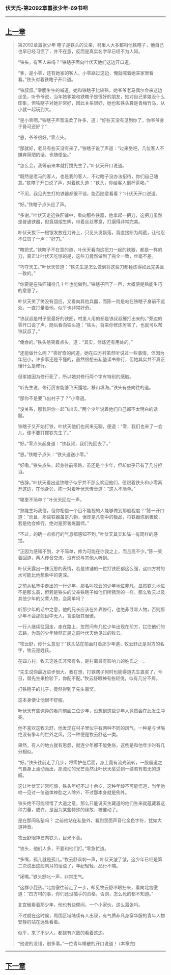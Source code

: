 ### 伏天氏-第2092章嚣张少年-69书吧

--------
[上一章](./111b9945d51d48ce7b0b47e592ce0789.md)
--------


>
>
>
>第2092章嚣张少年
>瞎子是铁头的父亲，村里人大多都叫他铁瞎子，他自己也早已经习惯了，并不在意，反而是真实名字早已经不为人知。
>
>“铁头，有客人来吗？”铁瞎子面向叶伏天他们这边开口道。
>
>“爹，是小零，还有她家的客人，小零路过这边，俺就喊着她来家里看看。”铁头对着铁瞎子开口道。
>
>“铁叔叔。”零脆生生的喊道，她和铁瞎子比较熟，她爷爷老马偶尔会来这边坐坐，听爷爷说，当年她爹娘和铁瞎子是很好的朋友，她对自己爹娘没什么印象，但铁瞎子对她非常好，因此关系很好，她也和铁头算是青梅竹马，从小就一起玩到大。
>
>“是小零啊。”铁瞎子声音温柔了许多，道：“好些天没有见到你了，你爷爷身子骨可还好？”
>
>“恩，爷爷很好。”零点头。
>
>“那就好，老马有些天没有来了。”铁瞎子说了声道：“过来坐吧，几位客人不嫌弃简陋的话，也随便坐。”
>
>“怎么会，我等前来本就打搅先生了。”叶伏天开口说道。
>
>“既然是老马的客人，也是我的客人，不过瞎子没办法招待，你们自己随意。”铁瞎子开口说了声，对着铁头道：“铁头，你给客人倒杯茶喝。”
>
>“不用，我见先生打的铁器都很不错，能否随意看看？”叶伏天开口说道。
>
>“好。”铁瞎子点头应了声。
>
>“多谢。”叶伏天走近铁匠铺中，看向那些铁器，他拿起一把刀，这把刀虽然是普通铁器，但竟熠熠生辉，带着丝丝寒意，打磨得非常完美。
>
>叶伏天拔下一根银发放在刀锋上，只见头发飘落，竟直接断为两截，让他忍不住赞了一声：“好刀。”
>
>“瞎把式。”铁瞎子不在意的道，叶伏天看向这把刀一起的铁器，都是一样的刀，真正让叶伏天吃惊的是，这些刀竟然做到了完全一致，丝毫不差。
>
>“巧夺天工。”叶伏天赞道：“铁先生是怎么做到将这些刀都锤炼得如此完美且一致的。”
>
>“你要是在铁匠铺待几十年也能做到。”铁瞎子回了一声，大概便是熟能生巧的意思了。
>
>叶伏天笑了笑没有回应，又看向其他兵器，而陈一则是站在铁瞎子身前不远处，一直打量着他，似乎也非常好奇。
>
>“铁叔叔是村子里最好的铁匠，村里人用的都是铁叔叔捶打出来的。”旁边的零开口说了声，随后看向铁头道：“铁头，将来你修炼厉害了，也就可以帮铁叔叔了。”
>
>“俺会的。”铁头憨笑着点头，道：“其实，修炼还有用处的。”
>
>“还能做什么呢？”零好奇的问道，她在四方村虽然听说过一些事情，但因为年纪小，许多事还是不懂的，虽然很想去私塾读书修行，但她其实并不真正懂什么是修行。
>
>但爹娘因为修行死了，所以她对修行两个字有特别的感触。
>
>“听先生说，修行厉害能够飞天遁地，移山填海。”铁头有些向往的道。
>
>“那你不是要飞出村子了？”小零道。
>
>“没关系，那我带你一起飞出去。”两个少年说着他们自己都不太明白的话题。
>
>铁瞎子又开始打铁，叶伏天他们也闲来无聊，便道：“零，我们也来了一会儿，便不要打搅铁先生了。”
>
>“好。”零点头起身道：“铁叔叔，我们先回去了。”
>
>“恩。”铁瞎子点头：“铁头送送小零。”
>
>“好嘞。”铁头点头，起身往前带路，虽还是个少年，但却似乎已有了几分担当。
>
>“告辞。”叶伏天看出这铁瞎子似乎并不那么欢迎他们，便跟着铁头和小零离开这边，在他身旁，陈一对着叶伏天传音道：“这人不简单。”
>
>“哪里不简单？”叶伏天回应一声。
>
>“熟能生巧我信，但你相信一个目不能视的人能够做到那般程度？”陈一开口道：“而且，那些铁器虽是凡物，但却是凡物中的极品，将铁器炼到极致，若是他会修行，绝对是厉害炼器师。”
>
>“不过，的确一点修行的气息都感知不到。”叶伏天其实和陈一有同样的感觉。
>
>“正因为感知不到，才不简单，修为可能在你我之上，而且高不少。”陈一笑着回道，两人传音交流，没有说与其他人听到。
>
>叶伏天露出一抹沉思的表情，若是铁铺的一位打铁匠都这么强，这四方村的水可能比他想象中的更深。
>
>之前从私塾中走出的一行少年，那名叫牧云的少年地位非凡，显然铁头地位不是那么高，但若是铁头的父亲铁瞎子如他们所猜测的一样，那么牧云以及其他少年的父辈人物，会简单吗？
>
>听那少年的话中之意，他的兄长应该在外界修行，也绝非寻常人物，否则那少年不会那般目中无人，言语极其倨傲。
>
>一行人继续往回走，走在路上，忽然间有几位少年出现在前方，拦住他们的去路，为首的少年赫然正是之前叶伏天他见过的牧云。
>
>“牧云舒，你什么意思？”铁头站在前面盯着那少年道，牧云舒正是对方的名字，牧云是姓氏。
>
>在四方村，牧云这姓氏非常有名，是村离最有影响力的姓氏之一。
>
>“先生说你最近进步很大，我在想，打铁瞎子何时也能得道先生嘉奖了，今日，替先生来检验下，你配不配。”牧云舒眼神有些轻佻，似有几分不屑。
>
>打铁瞎子的儿子，竟然得到了先生嘉奖。
>
>这本身便让他很不舒服。
>
>叶伏天有些诧异的看向前面三位少年，没想到这些少年人竟然会在此发生冲突。
>
>他不喜欢这牧云舒，他发现在村子里似乎有两种不同的风气，一种是与世隔绝没有争斗的世外之风，另一种便是牧云舒这一类。
>
>果然，有人的地方就有恩怨，就连少年都不能免俗，这倒是和他年少时有几分相似。
>
>“好。”铁头往前走了几步，将零护在后面，身上竟有流光流转，一股霸道之气自身上涌动而出，那流动的光芒竟然让叶伏天感受到一缕若有若无的道威。
>
>这让叶伏天非常吃惊，铁头年纪不过十余岁，这种年龄不可能悟道，当年他唯一见过一位道体神胎之人除外，不过那本身就是例外。
>
>铁头绝不可能领悟了大道之意，那么只能说天生藏道的他们生来就蕴藏着这种力量，或许，是因为某些特殊的缘故，被催动了。
>
>是在那间私塾吗？
>之前他站在私塾外，看到里面声音化金色字符，犹如大道神音。
>
>牧云舒眼神扫向铁头，目光不善。
>
>“铁头，他们人多，不要和他们打。”零急忙道。
>
>“多嘴，孤儿就是孤儿。”牧云舒讽刺一声，叶伏天皱了皱，这少年已经是第二次说出这般刺耳的话语了，年纪轻轻，品行不端。
>
>“闭嘴。”铁头怒叱一声，非常生气。
>
>“这群小屁孩。”北宫傲往前走了一步，却见牧云舒冷眼扫来，看向北宫傲道：“四方村的事，你们还没插手的资格，否则，怎么死的都不知道。”
>
>北宫傲看着那少年，他也有些郁闷，一个小家伙，这么嚣张吗。
>
>不过就在这时候，周围区域陆续有人出现，有气质非凡身穿华服的青年人物安静的站在远处看着。
>
>似乎，来了不少人，都饶有兴致的看着这边。
>
>“他说的没错，别多事。”一位青年懒散的开口说道！
>(本章完)
>
>

--------
[下一章](./7e9cfaf0c66aafc851f55b0781173f3e.md)
--------

